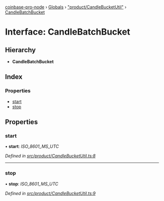 [coinbase-pro-node](../README.md) › [Globals](../globals.md) › ["product/CandleBucketUtil"](../modules/_product_candlebucketutil_.md) › [CandleBatchBucket](_product_candlebucketutil_.candlebatchbucket.md)

# Interface: CandleBatchBucket

## Hierarchy

- **CandleBatchBucket**

## Index

### Properties

- [start](_product_candlebucketutil_.candlebatchbucket.md#start)
- [stop](_product_candlebucketutil_.candlebatchbucket.md#stop)

## Properties

### start

• **start**: _ISO_8601_MS_UTC_

_Defined in [src/product/CandleBucketUtil.ts:8](https://github.com/bennyn/coinbase-pro-node/blob/d0dceee/src/product/CandleBucketUtil.ts#L8)_

---

### stop

• **stop**: _ISO_8601_MS_UTC_

_Defined in [src/product/CandleBucketUtil.ts:9](https://github.com/bennyn/coinbase-pro-node/blob/d0dceee/src/product/CandleBucketUtil.ts#L9)_
